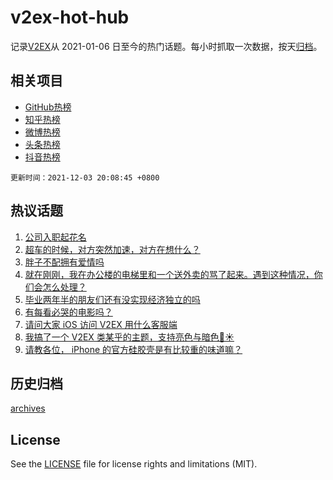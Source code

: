 # v2ex-hot-hub

 记录[V2EX](https://www.v2ex.com/)从 2021-01-06 日至今的热门话题。每小时抓取一次数据，按天[归档](archives)。
 
 ## 相关项目

- [GitHub热榜](https://github.com/snaildev/github-hot-hub)
- [知乎热榜](https://github.com/snaildev/zhihu-hot-hub)
- [微博热榜](https://github.com/snaildev/weibo-hot-hub)
- [头条热榜](https://github.com/snaildev/toutiao-hot-hub)
- [抖音热榜](https://github.com/snaildev/douyin-hot-hub)


 `更新时间：2021-12-03 20:08:45 +0800`

## 热议话题

1. [公司入职起花名](https://www.v2ex.com/t/819737)
1. [超车的时候，对方突然加速，对方在想什么？](https://www.v2ex.com/t/819689)
1. [胖子不配拥有爱情吗](https://www.v2ex.com/t/819732)
1. [就在刚刚，我在办公楼的电梯里和一个送外卖的骂了起来。遇到这种情况，你们会怎么处理？](https://www.v2ex.com/t/819766)
1. [毕业两年半的朋友们还有没实现经济独立的吗](https://www.v2ex.com/t/819698)
1. [有每看必哭的电影吗？](https://www.v2ex.com/t/819830)
1. [请问大家 iOS 访问 V2EX 用什么客服端](https://www.v2ex.com/t/819683)
1. [我搞了一个 V2EX 类某乎的主题，支持亮色与暗色🌙☀️](https://www.v2ex.com/t/819780)
1. [请教各位， iPhone 的官方硅胶壳是有比较重的味道嘛？](https://www.v2ex.com/t/819694)

## 历史归档

[archives](archives)

## License

See the [LICENSE](LICENSE) file for license rights and limitations (MIT).
